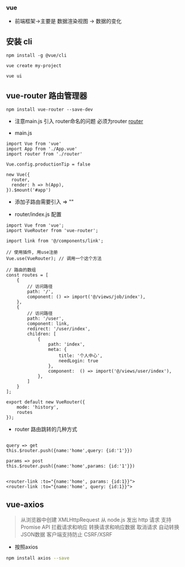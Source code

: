 ### vue

- 前端框架->主要是 数据渲染视图  -> 数据的变化

## 安装 cli

```
npm install -g @vue/cli

vue create my-project

vue ui
```

## vue-router 路由管理器

```
npm install vue-router --save-dev
```

- 注意main.js 引入 router命名的问题 必须为router [router](https://router.vuejs.org)

- main.js

```vue
import Vue from 'vue'
import App from './App.vue'
import router from './router'

Vue.config.productionTip = false

new Vue({
  router,
  render: h => h(App),
}).$mount('#app')
```

- 添加子路由需要引入 => "<router-view>"

- router/index.js 配置

```vue
import Vue from 'vue';
import VueRouter from 'vue-router';

import link from '@/components/link';

// 使用插件, 用use注册
Vue.use(VueRouter); // 调用一个这个方法

// 路由的数组
const routes = [
    {
        // 访问路径
        path: '/',
        component: () => import('@/views/job/index'),
    },
    {
        // 访问路径
        path: '/user',
        component: link,
        redirect: '/user/index', 
        children: [
            {
                path: 'index',
                meta: {
                    title: '个人中心',
                    needLogin: true
                },
                component:  () => import('@/views/user/index'),
            },
        ]
    }
];

export default new VueRouter({
    mode: 'history',
    routes
});
```

- router 路由跳转的几种方式

```vue

query => get
this.$router.push({name:'home',query: {id:'1'}})  

params => post
this.$router.push({name:'home',params: {id:'1'}})  
```

```html5

<router-link :to="{name:'home', params: {id:1}}">  
<router-link :to="{name:'home', query: {id:1}}">

```

## vue-axios

>从浏览器中创建 XMLHttpRequest
>从 node.js 发出 http 请求
>支持 Promise API
>拦截请求和响应
>转换请求和响应数据
>取消请求
>自动转换JSON数据
>客户端支持防止 CSRF/XSRF

- 按照axios

```bash
npm install axios --save
```




